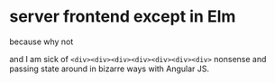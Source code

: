 # server frontend except in Elm

because why not

and I am sick of `<div><div><div><div><div><div><div>` nonsense and passing state around in bizarre ways with Angular JS.